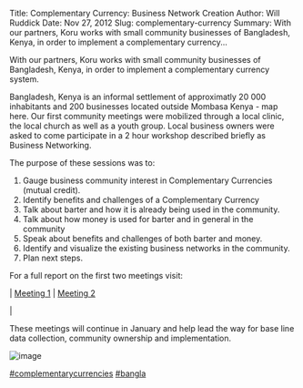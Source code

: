 Title: Complementary Currency: Business Network Creation
Author: Will Ruddick
Date: Nov 27, 2012
Slug: complementary-currency
Summary: With our partners, Koru works with small community businesses of
Bangladesh, Kenya, in order to implement a complementary
currency...

With our partners, Koru works with small community businesses of
Bangladesh, Kenya, in order to implement a complementary currency
system.

Bangladesh, Kenya is an informal settlement of approximatly 20 000
inhabitants and 200 businesses located outside Mombasa Kenya - map here.
Our first community meetings were mobilized through a local clinic, the
local church as well as a youth group. Local business owners were asked
to come participate in a 2 hour workshop described briefly as Business
Networking.

The purpose of these sessions was to:

1.  Gauge business community interest in Complementary Currencies
    (mutual credit).
2.  Identify benefits and challenges of a Complementary Currency
3.  Talk about barter and how it is already being used in the community.
4.  Talk about how money is used for barter and in general in the
    community
5.  Speak about benefits and challenges of both barter and money.
6.  Identify and visualize the existing business networks in the
    community.
7.  Plan next steps.

For a full report on the first two meetings visit:

| [Meeting 1](http://communityforge.net/Bangladesh_Kenya_1st_Meeting)
| [Meeting 2](http://communityforge.net/Bangladesh_Kenya_2nd_Meeting)

|

These meetings will continue in January and help lead the way for base
line data collection, community ownership and implementation.

![image](images/blog/complementary-currency1.webp)

[#complementarycurrencies](https://www.grassrootseconomics.org/blog/hashtags/complementarycurrencies)
[#bangla](https://www.grassrootseconomics.org/blog/hashtags/bangla)
